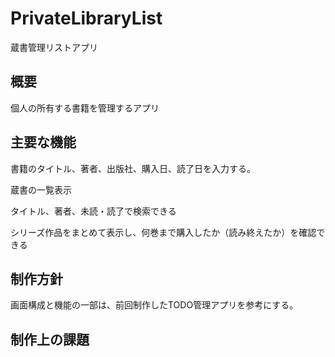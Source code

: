# PrivateLibraryList
蔵書管理リストアプリ

## 概要
個人の所有する書籍を管理するアプリ

## 主要な機能
書籍のタイトル、著者、出版社、購入日、読了日を入力する。

蔵書の一覧表示

タイトル、著者、未読・読了で検索できる

シリーズ作品をまとめて表示し、何巻まで購入したか（読み終えたか）を確認できる

## 制作方針
画面構成と機能の一部は、前回制作したTODO管理アプリを参考にする。

## 制作上の課題
